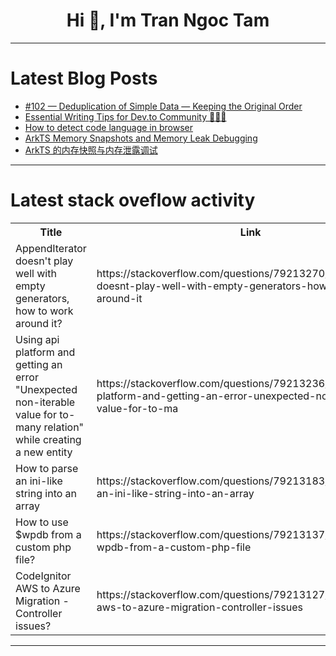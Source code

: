 <h1 align="center">Hi 👋, I'm Tran Ngoc Tam</h1>

---

# Latest Blog Posts 
<!-- BLOG-POST-LIST:START -->
- [#102 — Deduplication of Simple Data — Keeping the Original Order](https://dev.to/judith677/102-deduplication-of-simple-data-keeping-the-original-order-4ipc)
- [Essential Writing Tips for Dev.to Community 👩🏼‍💻](https://dev.to/hanzla-baig/essential-writing-tips-for-devto-community-f2e)
- [How to detect code language in browser](https://dev.to/ray-d-song/how-to-detect-code-language-in-browser-424h)
- [ArkTS Memory Snapshots and Memory Leak Debugging](https://dev.to/xun_wang_6384a403f9817c2/arkts-memory-snapshots-and-memory-leak-debugging-1kn6)
- [ArkTS 的内存快照与内存泄露调试](https://dev.to/xun_wang_6384a403f9817c2/arkts-de-nei-cun-kuai-zhao-yu-nei-cun-xie-lu-diao-shi-321m)
<!-- BLOG-POST-LIST:END -->

---

# Latest stack oveflow activity
<table>
  <tr><th>Title</th><th>Link</th></tr>
  <!-- STACKOVERFLOW:START --><tr><td>AppendIterator doesn&#39;t play well with empty generators, how to work around it?</td><td>https://stackoverflow.com/questions/79213270/appenditerator-doesnt-play-well-with-empty-generators-how-to-work-around-it</td></tr><tr><td>Using api platform and getting an error &quot;Unexpected non-iterable value for to-many relation&quot; while creating a new entity</td><td>https://stackoverflow.com/questions/79213236/using-api-platform-and-getting-an-error-unexpected-non-iterable-value-for-to-ma</td></tr><tr><td>How to parse an ini-like string into an array</td><td>https://stackoverflow.com/questions/79213183/how-to-parse-an-ini-like-string-into-an-array</td></tr><tr><td>How to use $wpdb from a custom php file?</td><td>https://stackoverflow.com/questions/79213137/how-to-use-wpdb-from-a-custom-php-file</td></tr><tr><td>CodeIgnitor AWS to Azure Migration - Controller issues?</td><td>https://stackoverflow.com/questions/79213127/codeignitor-aws-to-azure-migration-controller-issues</td></tr><!-- STACKOVERFLOW:END -->
</table>

---


